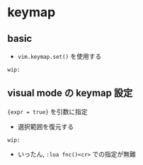 
# keymap


## basic

- `vim.keymap.set()` を使用する

```
wip:
```


## visual mode の keymap 設定

`{expr = true}` を引数に指定

- 選択範囲を復元する

```
wip:
```

- いったん, `:lua fnc()<cr>` での指定が無難




